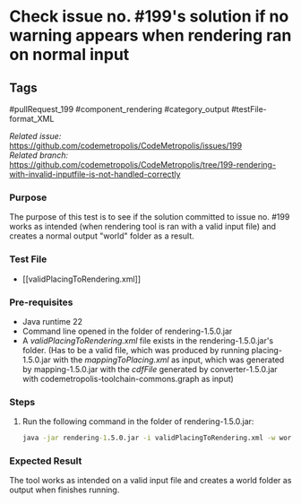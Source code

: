 # Check issue no. #199's solution if no warning appears when rendering ran on normal input

## Tags
#pullRequest_199 #component_rendering #category_output #testFile-format_XML 

_Related issue:_ https://github.com/codemetropolis/CodeMetropolis/issues/199 <br>
_Related branch:_ https://github.com/codemetropolis/CodeMetropolis/tree/199-rendering-with-invalid-inputfile-is-not-handled-correctly

### Purpose
The purpose of this test is to see if the solution committed to issue no. #199 works as intended (when rendering tool is ran with a valid input file) and creates a normal output "world" folder as a result.

### Test File
- [[validPlacingToRendering.xml]]

### Pre-requisites
- Java runtime 22
- Command line opened in the folder of rendering-1.5.0.jar
- A *validPlacingToRendering.xml* file exists in the rendering-1.5.0.jar's folder. (Has to be a valid file, which was produced by running placing-1.5.0.jar with the *mappingToPlacing.xml* as input, which was generated by mapping-1.5.0.jar with the *cdfFile* generated by converter-1.5.0.jar with codemetropolis-toolchain-commons.graph as input)

### Steps
1. Run the following command in the folder of rendering-1.5.0.jar:
   ```cmd
   java -jar rendering-1.5.0.jar -i validPlacingToRendering.xml -w world
   ```

### Expected Result
The tool works as intended on a valid input file and creates a world folder as output when finishes running.